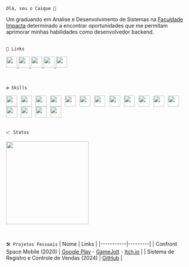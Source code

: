 `Olá, sou o Caique 👋` <p></p>
Um graduando em Análise e Desenvolvimento de Sistemas na [Faculdade Impacta](https://www.impacta.edu.br/) determinado a encontrar oportunidades que me permitam aprimorar minhas habilidades como desenvolvedor backend.
<br><br>

`📱 Links`
<p>
  <a href="https://www.linkedin.com/in/sergio-caique-da-silva/">
    <img src="https://skillicons.dev/icons?i=linkedin" style="width:30px;">
  </a>
  <a href="https://github.com/scaique">
    <img src="https://skillicons.dev/icons?i=github" style="width:30px;">
  </a>
  <a href="https://indiebluegames.blogspot.com/">
    <img src="https://cdn-icons-png.flaticon.com/512/4494/4494538.png" style="width:30px;">
  </a>
  <a href="https://gamejolt.com/@blu3_g4m3s">
    <img src="https://user-images.githubusercontent.com/64917206/139321698-3c29b357-1c09-48f9-a46f-e55390747c46.png" style="width:30px;">
  </a>
  <a href="https://blue-games-oficial.itch.io/">
    <img src="https://static-00.iconduck.com/assets.00/itch-io-icon-2048x2048-i6hzclad.png" style="width:30px;">
  </a>
</p>
<br>

`⚙️ Skills`
<div style="display: flex; flex-wrap: wrap; justify-content: flex-start;">
  <img style="width: 30px; margin-right: 2%; margin-left: 0;" src="https://skillicons.dev/icons?i=python">
  <img style="width: 30px; margin-right: 2%; margin-left: 0;" src="https://skillicons.dev/icons?i=flask">
  <img style="width: 30px; margin-right: 2%; margin-left: 0;" src="https://skillicons.dev/icons?i=git">
  <img style="width: 30px; margin-right: 2%; margin-left: 0;" src="https://skillicons.dev/icons?i=github">
  <img style="width: 30px; margin-right: 2%; margin-left: 0;" src="https://skillicons.dev/icons?i=vscode">
  <img style="width: 30px; margin-right: 2%; margin-left: 0;" src="https://skillicons.dev/icons?i=docker">
  <img style="width: 30px; margin-right: 2%; margin-left: 0;" src="https://skillicons.dev/icons?i=html">
  <img style="width: 30px; margin-right: 2%; margin-left: 0;" src="https://skillicons.dev/icons?i=css">
  <img style="width: 30px; margin-right: 2%; margin-left: 0;" src="https://skillicons.dev/icons?i=java">
  <img style="width: 30px; margin-right: 2%; margin-left: 0;" src="https://skillicons.dev/icons?i=kotlin">
  <img style="width: 30px; margin-right: 2%; margin-left: 0;" src="https://skillicons.dev/icons?i=androidstudio">
  <img style="width: 30px; margin-right: 2%; margin-left: 0;" src="https://skillicons.dev/icons?i=cs">
  <img style="width: 30px; margin-right: 2%; margin-left: 0;" src="https://skillicons.dev/icons?i=net">
  <img style="width: 30px; margin-right: 2%; margin-left: 0;" src="https://skillicons.dev/icons?i=javascript">
  <img style="width: 30px; margin-right: 2%; margin-left: 0;" src="https://skillicons.dev/icons?i=blender">
  <img style="width: 30px; margin-right: 2%; margin-left: 0;" src="https://skillicons.dev/icons?i=unity">
</div>
<br>

`📈 Status`
<p align="left">
 <img src="https://github-readme-stats.vercel.app/api/top-langs/?username=scaique&title_color=cdd9e5&text_color=cdd9e5&bg_color=22272e&hide_border=true" style="width:225px">
</p>
<br>

`🛠️ Projetos Pessoais`
| Nome | Links |
|-----------|---------|
| Confront Space Mobile (2020) | [Google Play](https://play.google.com/store/apps/details?id=com.BlueGames.ConfrontSpaceMobile) - [GameJolt](https://gamejolt.com/games/confrontspacemobile/500906) - [Itch.io](https://blue-games-oficial.itch.io/confront-space-mobile) |
| Sistema de Registro e Controle de Vendas (2024) | [GitHub](https://github.com/scaique/aplicacao-vendas) |
